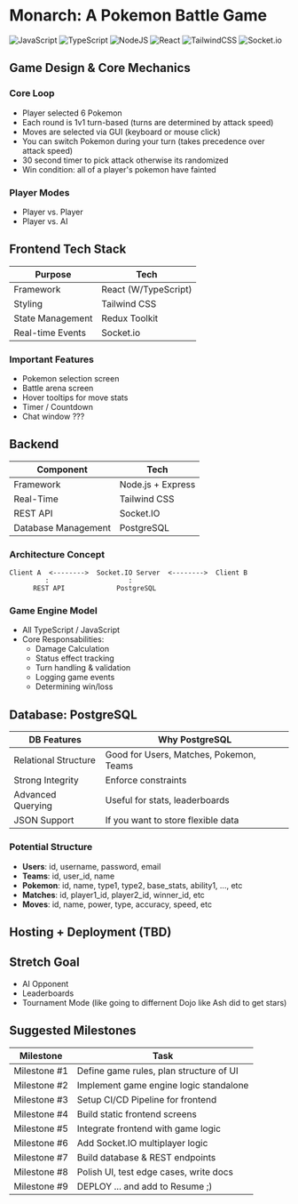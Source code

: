 # Monarch: A Pokemon Battle Game

![JavaScript](https://img.shields.io/badge/javascript-%23323330.svg?style=for-the-badge&logo=javascript&logoColor=%23F7DF1E)
![TypeScript](https://img.shields.io/badge/typescript-%23007ACC.svg?style=for-the-badge&logo=typescript&logoColor=white)
![NodeJS](https://img.shields.io/badge/node.js-6DA55F?style=for-the-badge&logo=node.js&logoColor=white)
![React](https://img.shields.io/badge/react-%2320232a.svg?style=for-the-badge&logo=react&logoColor=%2361DAFB)
![TailwindCSS](https://img.shields.io/badge/tailwindcss-%2338B2AC.svg?style=for-the-badge&logo=tailwind-css&logoColor=white)
![Socket.io](https://img.shields.io/badge/Socket.io-black?style=for-the-badge&logo=socket.io&badgeColor=010101)


## Game Design & Core Mechanics

### Core Loop
- Player selected 6 Pokemon
- Each round is 1v1 turn-based (turns are determined by attack speed)
- Moves are selected via GUI (keyboard or mouse click)
- You can switch Pokemon during your turn (takes precedence over attack speed)
- 30 second timer to pick attack otherwise its randomized
- Win condition: all of a player's pokemon have fainted
  
### Player Modes
- Player vs. Player
- Player vs. AI
  
## Frontend Tech Stack
| Purpose          | Tech                 |
|------------------|----------------------|
| Framework        | React (W/TypeScript) |
| Styling          | Tailwind CSS         |
| State Management | Redux Toolkit        |
| Real-time Events | Socket.io            |

### Important Features
- Pokemon selection screen
- Battle arena screen
- Hover tooltips for move stats
- Timer / Countdown
- Chat window ???

## Backend
| Component           | Tech               |
|---------------------|--------------------|
| Framework           | Node.js + Express  |
| Real-Time           | Tailwind CSS       |
| REST API            | Socket.IO          |
| Database Management | PostgreSQL         |

### Architecture Concept
```
Client A  <-------->  Socket.IO Server  <-------->  Client B
         :                    :
      REST API             PostgreSQL
```
### Game Engine Model
- All TypeScript / JavaScript
- Core Responsabilities:
   - Damage Calculation
   - Status effect tracking
   - Turn handling & validation
   - Logging game events
   - Determining win/loss
 
## Database: PostgreSQL
| DB Features           | Why PostgreSQL                           |
|-----------------------|------------------------------------------|
| Relational Structure  | Good for Users, Matches, Pokemon, Teams  |
| Strong Integrity      | Enforce constraints                      |
| Advanced Querying     | Useful for stats, leaderboards           |
| JSON Support          | If you want to store flexible data       |

### Potential Structure
- **Users**: id, username, password, email
- **Teams**: id, user_id, name
- **Pokemon**: id, name, type1, type2, base_stats, ability1, ..., etc
- **Matches**: id, player1_id, player2_id, winner_id, etc
- **Moves**: id, name, power, type, accuracy, speed, etc

## Hosting + Deployment (TBD)

## Stretch Goal
- AI Opponent
- Leaderboards
- Tournament Mode (like going to differnent Dojo like Ash did to get stars)

## Suggested Milestones
| Milestone      | Task                                          |
|----------------|-----------------------------------------------|
| Milestone #1   | Define game rules, plan structure of UI       |
| Milestone #2   | Implement game engine logic standalone        |
| Milestone #3   | Setup CI/CD Pipeline for frontend             |
| Milestone #4   | Build static frontend screens                 |
| Milestone #5   | Integrate frontend with game logic            |
| Milestone #6   | Add Socket.IO multiplayer logic               |
| Milestone #7   | Build database & REST endpoints               |
| Milestone #8   | Polish UI, test edge cases, write docs        |
| Milestone #9   | DEPLOY ... and add to Resume ;)               |


